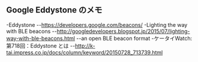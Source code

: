 ## Google Eddystone のメモ

-Eddystone
--https://developers.google.com/beacons/
-Lighting the way with BLE beacons
--http://googledevelopers.blogspot.jp/2015/07/lighting-way-with-ble-beacons.html
--an open BLE beacon format
-ケータイWatch: 第718回：Eddystone とは
--http://k-tai.impress.co.jp/docs/column/keyword/20150728_713739.html

